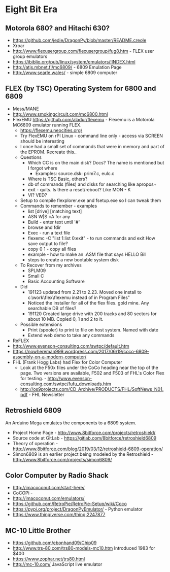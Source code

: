 # Eight Bit Era

## Motorola 680? and Hitachi 630?
+ https://github.com/jedie/DragonPy/blob/master/README.creole
+ Xroar
+ http://www.flexusergroup.com/flexusergroup/fug8.htm - FLEX user group emulators
+ https://ibiblio.org/pub/linux/system/emulators/!INDEX.html
+ http://atjs.mbnet.fi/mc6809/ - 6809 Emulation Page
+ http://www.searle.wales/ - simple 6809 computer

## FLEX (by TSC) Operating System for 6800 and 6809
+ Mess/MANE
+ http://www.smokingcircuit.com/mc6800.html
+ FlexEMU https://github.com/aladur/flexemu - Flexemu is a Motorola MC6809 emulator running FLEX.
   + https://flexemu.neocities.org/
   + Try FlexEMU on rPI Linux - command line only - access via SCREEN should be interesting
   + I once had a small set of commands that were in memory and part of the EPROM.  Recreate this..
   + Questions
      + Which CC is on the main disk?  Docs?  The name is mentioned but I forgot where
         + Examples:  source.dsk: prim7.c, eulc.c 
      + Where is TSC Basic, others?
      + db of commands (files) and disks for searching like apropos+
      + exit - quits.  Is there a reset/reboot?  Like MON - K
      + VI?   VED?
   * Setup to compile flexplorer.exe and fsetup.exe so I can tweak them
   + Commands to remember - examples
      + list [drive] [matching text]
      + ASN W|S =A for any
      + Build - enter text until '#'
      + browse and fdir
      + Exec - run a text file
      + flexemc -C "list 1:list 0:exit" - to run commands and exit  How save output to file?
      + copy 0 1 - copy all files
      + example - how to make an .ASM file that says HELLO Bill
      + steps to create a new bootable system disk
   + To Recover from my archives
      + SPLM09
      + Small C
      + Basic Accounting Software
   + Did
      + 191123 updated from 2.21 to 2.23.  Moved one install to c:\work\flex\flexemu instead of in Program Files"
      +  Noticed the installer for all of the flex files.  gold mine.  Any searchable DB of files?
      + 191120 Created large drive with 200 tracks and 80 sectors for about 10 MB.  Copied 0, 1 and 2 to it.
   * Possible extensions 
      + Print (spooler) to print to file on host system.  Named with date
      + Extend web demo to take any commands
+ ReFLEX
+ http://www.evenson-consulting.com/swtpc/default.htm
+ https://nowhereman999.wordpress.com/2017/06/19/coco-6809-assembly-on-a-modern-computer/
+ FHL (Frank Hogg Labs) had Flex for Color Computer
   + Look at the F50x files under the CoCo heading near the top of the page. Two versions are available, F502 and F503 of FHL's Color Flex for testing. - http://www.evenson-consulting.com/swtpc/fufu_downloads.htm
   + http://os9projects.com/CD_Archive/PRODUCTS/FHL/SoftNews_N01.pdf - FHL Newsletter

## Retroshield 6809
An Arduino Mega emulates the components to a 6809 system.
+ Project Home Page - http://www.8bitforce.com/projects/retroshield/
+ Source code at GitLab - https://gitlab.com/8bitforce/retroshield6809
+ Theory of operation - http://www.8bitforce.com/blog/2019/03/12/retroshield-6809-operation/
+ Simon6809 is an earlier project being modeled by the Retroshield - http://www.8bitforce.com/projects/simon6809/

## Color Computer by Radio Shack
+ http://imacoconut.com/start-here/
+ CoCOPi -
+ http://imacoconut.com/emulators/
+ https://github.com/RetroPie/RetroPie-Setup/wiki/Coco
+ https://pypi.org/project/DragonPyEmulator/ - Python emulator
+ https://www.thingiverse.com/thing:2247877

## MC-10 Little Brother
+ https://github.com/ebonhand09/Chip09
+ http://www.trs-80.com/trs80-models-mc10.htm  Introduced 1983 for $400
+ https://www.zophar.net/trs80.html
+ http://mc-10.com/  JavaScript live emulator
